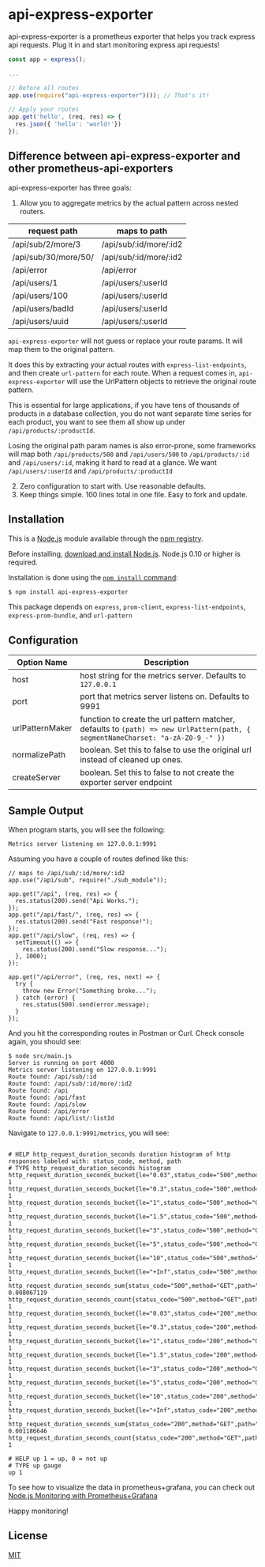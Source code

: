 # api-express-exporter

api-express-exporter is a prometheus exporter that helps you track express api requests. Plug it in and start monitoring express api requests!

```js
const app = express();

...

// Before all routes
app.use(require("api-express-exporter")()); // That's it!

// Apply your routes
app.get('hello', (req, res) => {
  res.json({ 'hello': 'world!'})
});
```

## Difference between api-express-exporter and other prometheus-api-exporters

api-express-exporter has three goals:
1. Allow you to aggregate metrics by the actual pattern across nested routers.

| request path           | maps to path            |   
|------------------------|-------------------------|
| /api/sub/2/more/3      | /api/sub/:id/more/:id2  |   
| /api/sub/30/more/50/   | /api/sub/:id/more/:id2  |
| /api/error             | /api/error              |
| /api/users/1           | /api/users/:userId      |
| /api/users/100         | /api/users/:userId      |
| /api/users/badId       | /api/users/:userId      |
| /api/users/uuid        | /api/users/:userId      |

`api-express-exporter` will not guess or replace your route params.
It will map them to the original pattern.

It does this by extracting your actual routes with `express-list-endpoints`, and then create `url-pattern` for each route. When a request comes in, `api-express-exporter` will use the UrlPattern objects to retrieve the original route pattern.

This is essential for large applications, if you have tens of thousands of products in a database collection, you do not want separate time series for each product, you want to see them all show up under `/api/products/:productId`.

Losing the original path param names is also error-prone, some frameworks will map both `/api/products/500` and `/api/users/500` to `/api/products/:id` and `/api/users/:id`, making it hard to read at a glance. We want `/api/users/:userId` and `/api/products/:productId`

2. Zero configuration to start with. Use reasonable defaults.
2. Keep things simple. 100 lines total in one file. Easy to fork and update.

## Installation

This is a [Node.js](https://nodejs.org/en/) module available through the
[npm registry](https://www.npmjs.com/).

Before installing, [download and install Node.js](https://nodejs.org/en/download/).
Node.js 0.10 or higher is required.

Installation is done using the
[`npm install` command](https://docs.npmjs.com/getting-started/installing-npm-packages-locally):

```bash
$ npm install api-express-exporter
```

This package depends on `express`, `prom-client`, `express-list-endpoints`, `express-prom-bundle`, and `url-pattern`

## Configuration

| Option Name      | Description  |
|------------------|--------------|
| host             | host string for the metrics server. Defaults to `127.0.0.1`  |
| port             | port that metrics server listens on. Defaults to 9991        |
| urlPatternMaker  | function to create the url pattern matcher, defaults to `(path) => new UrlPattern(path, { segmentNameCharset: "a-zA-Z0-9_-" })`  |
| normalizePath    | boolean. Set this to false to use the original url instead of cleaned up ones. |
| createServer     | boolean. Set this to false to not create the exporter server endpoint |

## Sample Output

When program starts, you will see the following:

```text
Metrics server listening on 127.0.0.1:9991
```

Assuming you have a couple of routes defined like this:

```$js
// maps to /api/sub/:id/more/:id2
app.use("/api/sub", require("./sub_module"));

app.get("/api", (req, res) => {
  res.status(200).send("Api Works.");
});
app.get("/api/fast/", (req, res) => {
  res.status(200).send("Fast response!");
});
app.get("/api/slow", (req, res) => {
  setTimeout(() => {
    res.status(200).send("Slow response...");
  }, 1000);
});

app.get("/api/error", (req, res, next) => {
  try {
    throw new Error("Something broke...");
  } catch (error) {
    res.status(500).send(error.message);
  }
});
```

And you hit the corresponding routes in Postman or Curl. Check console again, you should see:

```$js
$ node src/main.js
Server is running on port 4000
Metrics server listening on 127.0.0.1:9991
Route found: /api/sub/:id
Route found: /api/sub/:id/more/:id2
Route found: /api
Route found: /api/fast
Route found: /api/slow
Route found: /api/error
Route found: /api/list/:listId
```

Navigate to `127.0.0.1:9991/metrics`, you will see:

```text

# HELP http_request_duration_seconds duration histogram of http responses labeled with: status_code, method, path
# TYPE http_request_duration_seconds histogram
http_request_duration_seconds_bucket{le="0.03",status_code="500",method="GET",path="/api/error"} 1
http_request_duration_seconds_bucket{le="0.3",status_code="500",method="GET",path="/api/error"} 1
http_request_duration_seconds_bucket{le="1",status_code="500",method="GET",path="/api/error"} 1
http_request_duration_seconds_bucket{le="1.5",status_code="500",method="GET",path="/api/error"} 1
http_request_duration_seconds_bucket{le="3",status_code="500",method="GET",path="/api/error"} 1
http_request_duration_seconds_bucket{le="5",status_code="500",method="GET",path="/api/error"} 1
http_request_duration_seconds_bucket{le="10",status_code="500",method="GET",path="/api/error"} 1
http_request_duration_seconds_bucket{le="+Inf",status_code="500",method="GET",path="/api/error"} 1
http_request_duration_seconds_sum{status_code="500",method="GET",path="/api/error"} 0.008067119
http_request_duration_seconds_count{status_code="500",method="GET",path="/api/error"} 1
http_request_duration_seconds_bucket{le="0.03",status_code="200",method="GET",path="/api/sub/:id/more/:id2"} 1
http_request_duration_seconds_bucket{le="0.3",status_code="200",method="GET",path="/api/sub/:id/more/:id2"} 1
http_request_duration_seconds_bucket{le="1",status_code="200",method="GET",path="/api/sub/:id/more/:id2"} 1
http_request_duration_seconds_bucket{le="1.5",status_code="200",method="GET",path="/api/sub/:id/more/:id2"} 1
http_request_duration_seconds_bucket{le="3",status_code="200",method="GET",path="/api/sub/:id/more/:id2"} 1
http_request_duration_seconds_bucket{le="5",status_code="200",method="GET",path="/api/sub/:id/more/:id2"} 1
http_request_duration_seconds_bucket{le="10",status_code="200",method="GET",path="/api/sub/:id/more/:id2"} 1
http_request_duration_seconds_bucket{le="+Inf",status_code="200",method="GET",path="/api/sub/:id/more/:id2"} 1
http_request_duration_seconds_sum{status_code="200",method="GET",path="/api/sub/:id/more/:id2"} 0.001186646
http_request_duration_seconds_count{status_code="200",method="GET",path="/api/sub/:id/more/:id2"} 1

# HELP up 1 = up, 0 = not up
# TYPE up gauge
up 1
```

To see how to visualize the data in prometheus+grafana, you can check out [Node.js Monitoring with Prometheus+Grafana](https://medium.com/teamzerolabs/node-js-monitoring-with-prometheus-grafana-3056362ccb80)

Happy monitoring!

## License

  [MIT](LICENSE)